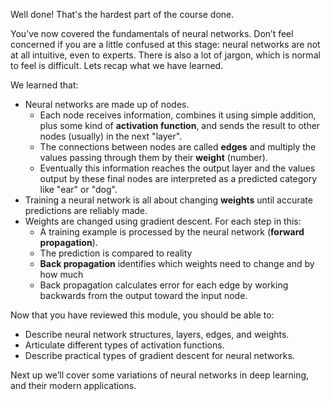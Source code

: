 Well done! That's the hardest part of the course done.

You’ve now covered the fundamentals of neural networks. Don’t feel concerned if you are a little confused at this stage: neural networks are not at all intuitive, even to experts. There is also a lot of jargon, which is normal to feel is difficult. Lets recap what we have learned.

We learned that:
* Neural networks are made up of nodes.
  * Each node receives information, combines it using simple addition, plus some kind of __activation function__, and sends the result to other nodes (usually) in the next "layer".
  * The connections between nodes are called __edges__ and multiply the values passing through them by their __weight__ (number).
  * Eventually this information reaches the output layer and the values output by these final nodes are interpreted as a predicted category like "ear" or "dog".
* Training a neural network is all about changing __weights__ until accurate predictions are reliably made.
* Weights are changed using gradient descent. For each step in this:
  * A training example is processed by the neural network (__forward propagation__).
  * The prediction is compared to reality
  * __Back propagation__ identifies which weights need to change and by how much
  * Back propagation calculates error for each edge by working backwards from the output toward the input node.

Now that you have reviewed this module, you should be able to:

* Describe neural network structures, layers, edges, and weights.
* Articulate different types of activation functions.
* Describe practical types of gradient descent for neural networks.

Next up we’ll cover some variations of neural networks in deep learning, and their modern applications.